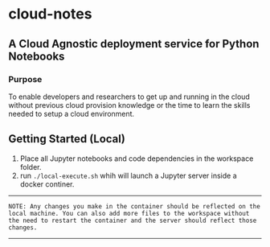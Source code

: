 # cloud-notes
## A Cloud Agnostic deployment service for Python Notebooks

### Purpose
To enable developers and researchers to get up and running in the cloud without previous cloud provision knowledge or the time to learn the skills needed to setup a cloud environment.

## Getting Started (Local)
1. Place all Jupyter notebooks and code dependencies in the workspace folder.
2. run `./local-execute.sh` whih will launch a Jupyter server inside a docker continer.
---
    NOTE: Any changes you make in the container should be reflected on the local machine. You can also add more files to the workspace without the need to restart the container and the server should reflect those changes.
---
